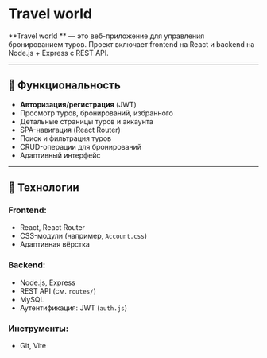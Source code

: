 # Travel world  

**Travel world ** — это веб-приложение для управления бронированием туров. Проект включает frontend на React и backend на Node.js + Express с REST API.  

---

## 🔧 Функциональность  
- **Авторизация/регистрация** (JWT)  
- Просмотр туров, бронирований, избранного  
- Детальные страницы туров и аккаунта  
- SPA-навигация (React Router)  
- Поиск и фильтрация туров  
- CRUD-операции для бронирований  
- Адаптивный интерфейс  

---

## 🧰 Технологии  
### Frontend:  
- React, React Router  
- CSS-модули (например, `Account.css`)  
- Адаптивная вёрстка

### Backend:  
- Node.js, Express  
- REST API (см. `routes/`)  
- MySQL  
- Аутентификация: JWT (`auth.js`)  

### Инструменты:  
- Git, Vite  

